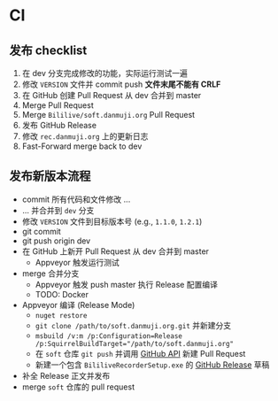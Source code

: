 # CI

## 发布 checklist

1. 在 dev 分支完成修改的功能，实际运行测试一遍
2. 修改 `VERSION` 文件并 commit push **文件末尾不能有 CRLF**
3. 在 GitHub 创建 Pull Request 从 dev 合并到 master
4. Merge Pull Request
5. Merge `Bililive/soft.danmuji.org` Pull Request
6. 发布 GitHub Release
7. 修改 `rec.danmuji.org` 上的更新日志
8. Fast-Forward merge back to dev

## 发布新版本流程

- commit 所有代码和文件修改 ...
- ... 并合并到 `dev` 分支
- 修改 `VERSION` 文件到目标版本号 (e.g., `1.1.0`, `1.2.1`)
- git commit
- git push origin dev
- 在 GitHub 上新开 Pull Request 从 dev 合并到 master
  - Appveyor 触发运行测试
- merge 合并分支
  - Appveyor 触发 push master 执行 Release 配置编译
  - TODO: Docker
- Appveyor 编译 (Release Mode)
  - `nuget restore`
  - `git clone /path/to/soft.danmuji.org.git` 并新建分支
  - `msbuild /v:m /p:Configuration=Release /p:SquirrelBuildTarget="/path/to/soft.danmuji.org"`
  - 在 `soft` 仓库 `git push` 并调用 [GitHub API](https://developer.github.com/v3/pulls/#create-a-pull-request) 新建 Pull Request
  - 新建一个包含 `BililiveRecorderSetup.exe` 的 [GitHub Release](https://www.appveyor.com/docs/deployment/github/) 草稿
- 补全 Release 正文并发布
- merge `soft` 仓库的 pull request
